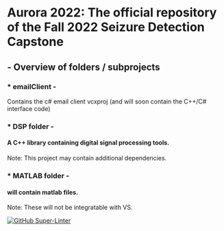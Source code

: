 # Aurora 2022: The official repository of the Fall 2022 Seizure Detection Capstone

## - Overview of folders / subprojects

### * emailClient -
Contains the c# email client vcxproj (and will soon contain the C++/C# interface code)

### * DSP folder -
#### A C++ library containing digital signal processing tools.
Note: This project may contain additional dependencies.

### * MATLAB folder -
#### will contain matlab files.
Note: These will not be integratable with VS.




[![GitHub Super-Linter](https://github.com/mbmartin44/Aurora-2022/workflows/Lint%20Code%20Base/badge.svg)](https://github.com/marketplace/actions/super-linter)
